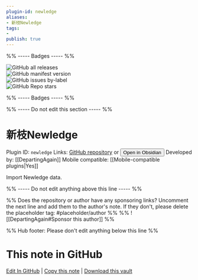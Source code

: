 ```yaml
---
plugin-id: newledge
aliases:
- 新枝Newledge
tags: 
- 
publish: true
---
```


%% ----- Badges ----- %%

![GitHub all releases](https://img.shields.io/github/downloads/DepartingAgain/obsidian-newledge/total?color=573E7A&logo=github&style=for-the-badge)   
![GitHub manifest version](https://img.shields.io/github/manifest-json/v/DepartingAgain/obsidian-newledge?color=573E7A&logo=github&style=for-the-badge)   
![GitHub issues by-label](https://img.shields.io/github/issues/DepartingAgain/obsidian-newledge/help%20wanted?color=573E7A&logo=github&style=for-the-badge)   
![GitHub Repo stars](https://img.shields.io/github/stars/DepartingAgain/obsidian-newledge?color=573E7A&logo=github&style=for-the-badge)

%% ----- Badges ----- %%

%% ----- Do not edit this section ----- %%

# 新枝Newledge

Plugin ID: `newledge`
Links: [GitHub repository](https://github.com/DepartingAgain/obsidian-newledge) or [<button id=HH>Open in Obsidian</button>](obsidian://show-plugin?id=newledge)
Developed by: [[DepartingAgain]]
Mobile compatible: [[Mobile-compatible plugins|Yes]]

Import Newledge data.

%% ----- Do not edit anything above this line ----- %% 

%% Does the repository or author have any sponsoring links? Uncomment the next line and add them to the author's note. If they don't, please delete the placeholder tag: #placeholder/author %%
%% ![[DepartingAgain#Sponsor this author]] %%

%% Hub footer: Please don't edit anything below this line %%

# This note in GitHub

<span class="git-footer">[Edit In GitHub](https://github.dev/obsidian-community/obsidian-hub/blob/main/02%20-%20Community%20Expansions/02.05%20All%20Community%20Expansions/Plugins/newledge.md "git-hub-edit-note") | [Copy this note](https://raw.githubusercontent.com/obsidian-community/obsidian-hub/main/02%20-%20Community%20Expansions/02.05%20All%20Community%20Expansions/Plugins/newledge.md "git-hub-copy-note") | [Download this vault](https://github.com/obsidian-community/obsidian-hub/archive/refs/heads/main.zip "git-hub-download-vault") </span>
